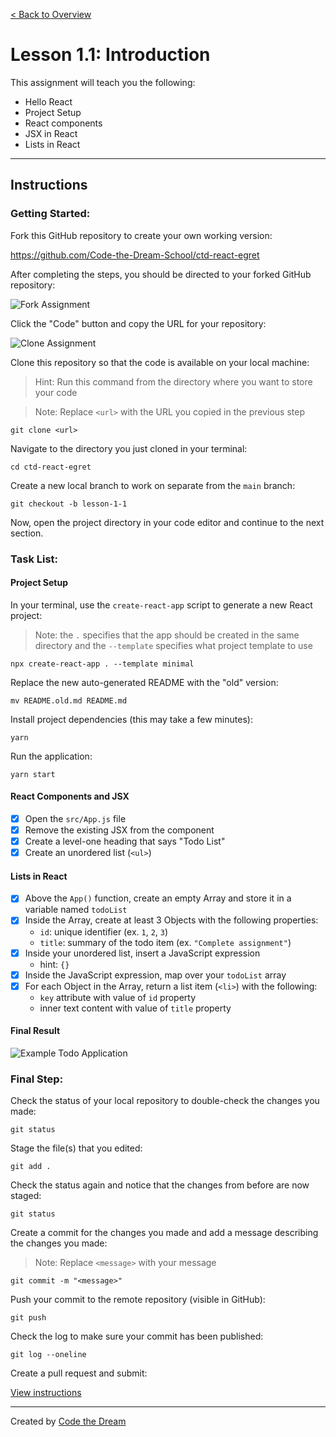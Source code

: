 [< Back to Overview](../../README.md)

# Lesson 1.1: Introduction

This assignment will teach you the following:

- Hello React
- Project Setup
- React components
- JSX in React
- Lists in React

---

## Instructions

### Getting Started:

Fork this GitHub repository to create your own working version:

https://github.com/Code-the-Dream-School/ctd-react-egret

After completing the steps, you should be directed to your forked GitHub repository:

![Fork Assignment](../assets/section-1/lesson-1-1-fork.png)

Click the "Code" button and copy the URL for your repository:

![Clone Assignment](../assets/section-1/lesson-1-1-clone.png)

Clone this repository so that the code is available on your local machine:

> Hint: Run this command from the directory where you want to store your code

> Note: Replace `<url>` with the URL you copied in the previous step

    git clone <url>

Navigate to the directory you just cloned in your terminal:

    cd ctd-react-egret

Create a new local branch to work on separate from the `main` branch:

    git checkout -b lesson-1-1

Now, open the project directory in your code editor and continue to the next section.

### Task List:

#### Project Setup

In your terminal, use the `create-react-app` script to generate a new React project:

> Note: the `.` specifies that the app should be created in the same directory and the `--template` specifies what project template to use

    npx create-react-app . --template minimal

Replace the new auto-generated README with the "old" version:

    mv README.old.md README.md

Install project dependencies (this may take a few minutes):

    yarn

Run the application:

    yarn start

#### React Components and JSX

- [x] Open the `src/App.js` file
- [x] Remove the existing JSX from the component
- [x] Create a level-one heading that says "Todo List"
- [x] Create an unordered list (`<ul>`)

#### Lists in React

- [x] Above the `App()` function, create an empty Array and store it in a variable named `todoList`
- [x] Inside the Array, create at least 3 Objects with the following properties:
    - `id`: unique identifier (ex. `1`, `2`, `3`)
    - `title`: summary of the todo item (ex. `"Complete assignment"`)
- [x] Inside your unordered list, insert a JavaScript expression
    - hint: `{}`
- [x] Inside the JavaScript expression, map over your `todoList` array
- [x] For each Object in the Array, return a list item (`<li>`) with the following:
    - `key` attribute with value of `id` property
    - inner text content with value of `title` property

#### Final Result

![Example Todo Application](../assets/section-1/lesson-1-1-result.png)

### Final Step:

Check the status of your local repository to double-check the changes you made:

    git status

Stage the file(s) that you edited:

    git add .

Check the status again and notice that the changes from before are now staged:

    git status

Create a commit for the changes you made and add a message describing the changes you made:

> Note: Replace `<message>` with your message

    git commit -m "<message>"

Push your commit to the remote repository (visible in GitHub):

    git push

Check the log to make sure your commit has been published:

    git log --oneline

Create a pull request and submit:

[View instructions](https://github.com/Code-the-Dream-School/common-instructions/blob/main/common/how-to-pull-request.md)

---

Created by [Code the Dream](https://www.codethedream.org)
